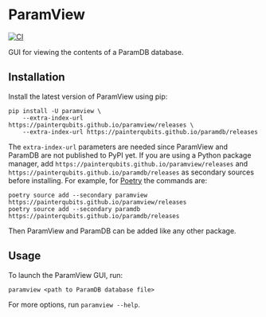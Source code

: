 # ParamView

[![CI](https://github.com/PainterQubits/paramview/actions/workflows/ci.yml/badge.svg)](https://github.com/PainterQubits/paramview/actions/workflows/ci.yml)

GUI for viewing the contents of a ParamDB database.

## Installation

Install the latest version of ParamView using pip:

```
pip install -U paramview \
    --extra-index-url https://painterqubits.github.io/paramview/releases \
    --extra-index-url https://painterqubits.github.io/paramdb/releases
```

The `extra-index-url` parameters are needed since ParamView and ParamDB are not published
to PyPI yet. If you are using a Python package manager, add
`https://painterqubits.github.io/paramview/releases` and
`https://painterqubits.github.io/paramdb/releases` as secondary sources before installing.
For example, for [Poetry] the commands are:

```
poetry source add --secondary paramview https://painterqubits.github.io/paramview/releases
poetry source add --secondary paramdb https://painterqubits.github.io/paramdb/releases
```

Then ParamView and ParamDB can be added like any other package.

## Usage

To launch the ParamView GUI, run:

```
paramview <path to ParamDB database file>
```

For more options, run `paramview --help`.

[poetry]: https://python-poetry.org
